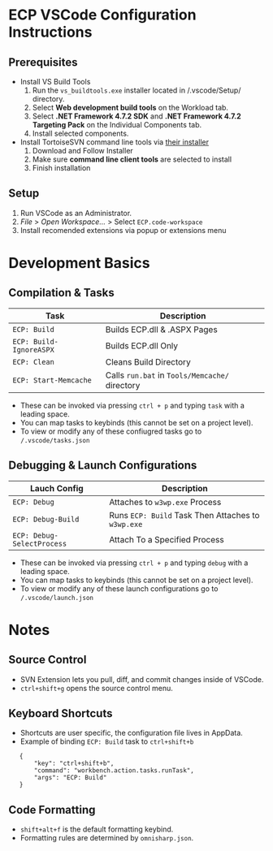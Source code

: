 [//]: # (ctrl+shift+v to open this file with formatting in VSCode)

# ECP VSCode Configuration Instructions
## Prerequisites
- Install VS Build Tools
    1. Run the `vs_buildtools.exe` installer located in /.vscode/Setup/ directory. 
    2. Select __Web development build tools__ on the Workload tab.
    3. Select __.NET Framework 4.7.2 SDK__ and __.NET Framework 4.7.2 Targeting Pack__ on the Individual Components tab.
    4. Install selected components.
- Install TortoiseSVN command line tools via [their installer](https://tortoisesvn.net/downloads.html)
    1. Download and Follow Installer
    2. Make sure __command line client tools__ are selected to install
    3. Finish installation

## Setup

1. Run VSCode as an Administrator.
2. _File_ > _Open Workspace..._ > Select `ECP.code-workspace`
3. Install recomended extensions via popup or extensions menu

# Development Basics
## Compilation & Tasks
 
 |Task                      |Description                                    |
 |---                       |---                                            |
 |`ECP: Build`              |Builds ECP.dll & .ASPX Pages                   |
 |`ECP: Build-IgnoreASPX`   |Builds ECP.dll Only                            |
 |`ECP: Clean`              |Cleans Build Directory                         |
 |`ECP: Start-Memcache`     |Calls `run.bat` in `Tools/Memcache/` directory |

 - These can be invoked via pressing `ctrl + p` and typing `task` with a leading space.
 - You can map tasks to keybinds (this cannot be set on a project level).
 - To view or modify any of these confiugred tasks go to `/.vscode/tasks.json` 
    
## Debugging & Launch Configurations

|Lauch Config               |Description                                        |
|---                        |---                                                |
|`ECP: Debug`               |Attaches to `w3wp.exe` Process                     |
|`ECP: Debug-Build`         |Runs `ECP: Build` Task Then Attaches to `w3wp.exe` |
|`ECP: Debug-SelectProcess` |Attach To a Specified Process                      |

 - These can be invoked via pressing `ctrl + p` and typing `debug` with a leading space.
 - You can map tasks to keybinds (this cannot be set on a project level).
 - To view or modify any of these launch configurations go to `/.vscode/launch.json` 

# Notes
## Source Control
 - SVN Extension lets you pull, diff, and commit changes inside of VSCode. 
 - `ctrl+shift+g` opens the source control menu. 

## Keyboard Shortcuts
 - Shortcuts are user specific, the configuration file lives in AppData.
 - Example of binding `ECP: Build` task to `ctrl+shift+b`
 ```
    {
        "key": "ctrl+shift+b",
        "command": "workbench.action.tasks.runTask",
        "args": "ECP: Build"
    }
```

## Code Formatting
- `shift+alt+f` is the default formatting keybind.
- Formatting rules are determined by `omnisharp.json`.


